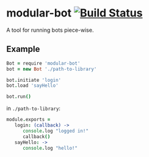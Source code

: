 # modular-bot [![Build Status](https://travis-ci.org/Thimoteus/modular-bot.svg?branch=master)](https://travis-ci.org/Thimoteus/modular-bot)
A tool for running bots piece-wise.

## Example

```coffeescript
Bot = require 'modular-bot'
bot = new Bot './path-to-library'

bot.initiate 'login'
bot.load 'sayHello'

bot.run()
```

in `./path-to-library`:

```coffeescript
module.exports =
   login: (callback) ->
      console.log "logged in!"
      callback()
   sayHello: ->
      console.log "hello!"
```
